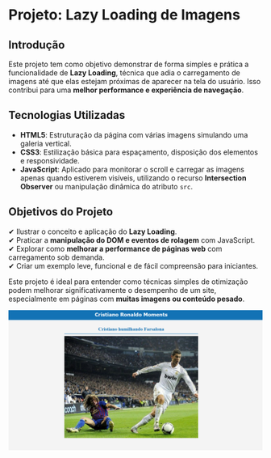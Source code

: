 # **Projeto: Lazy Loading de Imagens**

## Introdução  
Este projeto tem como objetivo demonstrar de forma simples e prática a funcionalidade de **Lazy Loading**, técnica que adia o carregamento de imagens até que elas estejam próximas de aparecer na tela do usuário. Isso contribui para uma **melhor performance e experiência de navegação**.


## Tecnologias Utilizadas  
- **HTML5**: Estruturação da página com várias imagens simulando uma galeria vertical.  
- **CSS3**: Estilização básica para espaçamento, disposição dos elementos e responsividade.  
- **JavaScript**: Aplicado para monitorar o scroll e carregar as imagens apenas quando estiverem visíveis, utilizando o recurso **Intersection Observer** ou manipulação dinâmica do atributo `src`.

## Objetivos do Projeto  
✔ Ilustrar o conceito e aplicação do **Lazy Loading**.  
✔ Praticar a **manipulação do DOM e eventos de rolagem** com JavaScript.  
✔ Explorar como **melhorar a performance de páginas web** com carregamento sob demanda.  
✔ Criar um exemplo leve, funcional e de fácil compreensão para iniciantes.

Este projeto é ideal para entender como técnicas simples de otimização podem melhorar significativamente o desempenho de um site, especialmente em páginas com **muitas imagens ou conteúdo pesado**.

![Preview do Lazy Loading](./Images/image.png)
